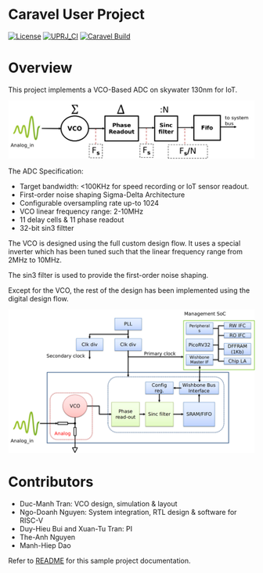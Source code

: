 # Caravel User Project

[![License](https://img.shields.io/badge/License-Apache%202.0-blue.svg)](https://opensource.org/licenses/Apache-2.0) [![UPRJ_CI](https://github.com/duyhieubui/caravel_vco_adc/actions/workflows/user_project_ci.yml/badge.svg)](https://github.com/duyhieubui/caravel_vco_adc/actions/workflows/user_project_ci.yml) [![Caravel Build](https://github.com/duyhieubui/caravel_vco_adc/actions/workflows/caravel_build.yml/badge.svg)](https://github.com/duyhieubui/caravel_vco_adc/actions/workflows/caravel_build.yml)

# Overview

This project implements a VCO-Based ADC on skywater 130nm for IoT.

![VCO-based ADC Block Diagram](./docs/images/vco-adc-arch.png?raw=True "VCO-Based ADC Block Diagram")

The ADC Specification:

- Target bandwidth: <100KHz for speed recording or IoT sensor readout.
- First-order noise shaping Sigma-Delta Architecture
- Configurable oversampling rate up-to 1024
- VCO linear frequency range: 2-10MHz
- 11 delay cells & 11 phase readout
- 32-bit sin3 filtter

The VCO is designed using the full custom design flow. It uses a
special inverter which has been tuned such that the linear frequency
range from 2MHz to 10MHz.

The sin3 filter is used to provide the first-order noise shaping.

Except for the VCO, the rest of the design has been implemented using
the digital design flow.

![System architecture](./docs/images/system-arch.png?raw=True "System Architecture")

# Contributors

- Duc-Manh Tran: VCO design, simulation & layout
- Ngo-Doanh Nguyen: System integration, RTL design & software for RISC-V
- Duy-Hieu Bui and Xuan-Tu Tran: PI
- The-Anh Nguyen
- Manh-Hiep Dao


Refer to [README](docs/source/index.rst) for this sample project documentation. 
